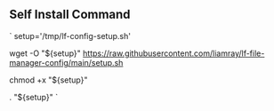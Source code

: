 ## Self Install Command


`
setup='/tmp/lf-config-setup.sh'

wget -O "${setup}" https://raw.githubusercontent.com/liamray/lf-file-manager-config/main/setup.sh

chmod +x "${setup}"

. "${setup}"
`
